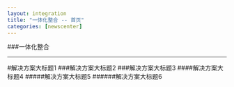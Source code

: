 ```yaml
---
layout: integration
title: "一体化整合 -- 首页"
categories: [newscenter]
---
```

###一体化整合
<hr/>
#解决方案大标题1
###解决方案大标题2
###解决方案大标题3
####解决方案大标题4
#####解决方案大标题5
######解决方案大标题6